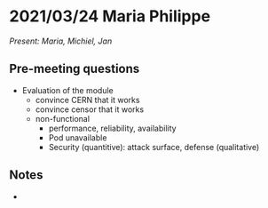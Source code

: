 # 2021/03/24 Maria Philippe

*Present: Maria, Michiel, Jan*

## Pre-meeting questions

* Evaluation of the module
  * convince CERN that it works
  * convince censor that it works
  * non-functional
    * performance, reliability, availability
    * Pod unavailable
    * Security (quantitive): attack surface, defense (qualitative)

## Notes

*
